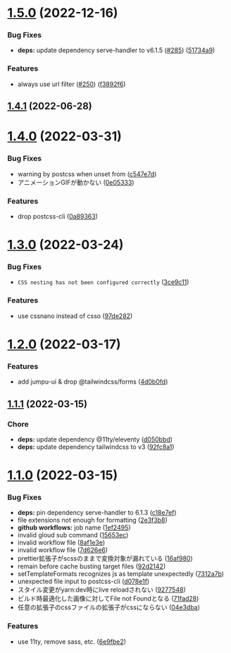# [1.5.0](https://github.com/tuqulore/website-boilerplate/compare/v1.4.1...v1.5.0) (2022-12-16)


### Bug Fixes

* **deps:** update dependency serve-handler to v6.1.5 ([#285](https://github.com/tuqulore/website-boilerplate/issues/285)) ([51734a9](https://github.com/tuqulore/website-boilerplate/commit/51734a9ec2006d488b53af3ec89ec9b6449b113a))


### Features

* always use url filter ([#250](https://github.com/tuqulore/website-boilerplate/issues/250)) ([f3892f6](https://github.com/tuqulore/website-boilerplate/commit/f3892f6d1c794ac8a2fdba3e4426513d3ffbfe99))



## [1.4.1](https://github.com/tuqulore/website-boilerplate/compare/v1.4.0...v1.4.1) (2022-06-28)



# [1.4.0](https://github.com/tuqulore/website-boilerplate/compare/v1.3.0...v1.4.0) (2022-03-31)


### Bug Fixes

* warning by postcss when unset from ([c547e7d](https://github.com/tuqulore/website-boilerplate/commit/c547e7d2ae5281503526fde6b916109e8a906929))
* アニメーションGIFが動かない ([0e05333](https://github.com/tuqulore/website-boilerplate/commit/0e053333228d87d68fe5c05ec2f05e6e80b72cdc))


### Features

* drop postcss-cli ([0a89363](https://github.com/tuqulore/website-boilerplate/commit/0a89363a742065ac08f72217f8af94f52830ad4b))



# [1.3.0](https://github.com/tuqulore/website-boilerplate/compare/v1.2.0...v1.3.0) (2022-03-24)


### Bug Fixes

* `CSS nesting has not been configured correctly` ([3ce9c11](https://github.com/tuqulore/website-boilerplate/commit/3ce9c11d3dd5d1d40dde65e9688b59e85d858fcd))


### Features

* use cssnano instead of csso ([97de282](https://github.com/tuqulore/website-boilerplate/commit/97de28221854be40718d2209ccb4d5f725c65ca1))



# [1.2.0](https://github.com/tuqulore/website-boilerplate/compare/v1.1.1...v1.2.0) (2022-03-17)


### Features

* add jumpu-ui & drop @tailwindcss/forms ([4d0b0fd](https://github.com/tuqulore/website-boilerplate/commit/4d0b0fdb15ee2db5fa1d147be644c7633e429c3a))



## [1.1.1](https://github.com/tuqulore/website-boilerplate/compare/v1.1.0...v1.1.1) (2022-03-15)


### Chore

* **deps:** update dependency @11ty/eleventy ([d050bbd](https://github.com/tuqulore/website-boilerplate/commit/d050bbd5727304f78af086cc7ad35f463c91f478))
* **deps:** update dependency tailwindcss to v3 ([92fc8a1](https://github.com/tuqulore/website-boilerplate/commit/92fc8a19421d8edd7d58b37079a8ae0cf4b92c89))


# [1.1.0](https://github.com/tuqulore/website-boilerplate/compare/v1.0.0...v1.1.0) (2022-03-15)


### Bug Fixes

* **deps:** pin dependency serve-handler to 6.1.3 ([c18e7ef](https://github.com/tuqulore/website-boilerplate/commit/c18e7ef177edfcae1b64404d519182f637150f4f))
* file extensions not enough for formatting ([2e3f3b8](https://github.com/tuqulore/website-boilerplate/commit/2e3f3b87e14a7eb1c0b209f74aa1c4352c928f87))
* **github workflows:** job name ([1ef2495](https://github.com/tuqulore/website-boilerplate/commit/1ef249517d2f135d0924dffeaec10e81122fd804))
* invalid gloud sub command ([15653ec](https://github.com/tuqulore/website-boilerplate/commit/15653ece18f67e2a847cb5cc768a9249b723a8d8))
* invalid workflow file ([8af1e3e](https://github.com/tuqulore/website-boilerplate/commit/8af1e3eff49f4a5f38f0c3ffe34b28d44980cb59))
* invalid workflow file ([7d626e6](https://github.com/tuqulore/website-boilerplate/commit/7d626e658f145630507b66dce0cb7aa197c20ee6))
* prettier拡張子がscssのままで変換対象が漏れている ([16af980](https://github.com/tuqulore/website-boilerplate/commit/16af980e5ead00d3b621ed58035fbedbe73931e7))
* remain before cache busting target files ([92d2142](https://github.com/tuqulore/website-boilerplate/commit/92d21424c37a13d838169e0b41aa09a4b395d327))
* setTemplateFormats recognizes js as template unexpectedly ([7312a7b](https://github.com/tuqulore/website-boilerplate/commit/7312a7b00a0d4c1b75c4c5a74d5d89fa0e9c9c59))
* unexpected file input to postcss-cli ([d078e1f](https://github.com/tuqulore/website-boilerplate/commit/d078e1fc9c9d8e2dd9e3c81381ebe11981f8c475))
* スタイル変更がyarn:dev時にlive reloadされない ([9277548](https://github.com/tuqulore/website-boilerplate/commit/927754896fd1315afee818bd33571e28f90bddc0))
* ビルド時最適化した画像に対してFile not Foundとなる ([71fad28](https://github.com/tuqulore/website-boilerplate/commit/71fad285d3f2c8c097aaa91ea832df2dcb15c814))
* 任意の拡張子のcssファイルの拡張子がcssにならない ([04e3dba](https://github.com/tuqulore/website-boilerplate/commit/04e3dbad99207f4b20829e93894daf0a4a191ea0))


### Features

* use 11ty, remove sass, etc. ([6e9fbe2](https://github.com/tuqulore/website-boilerplate/commit/6e9fbe2e5bc4d228ac1a226bb98d365c5b97a5f5))



